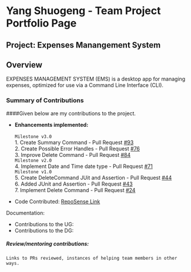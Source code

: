 # Yang Shuogeng - Team Project Portfolio Page

## Project: Expenses Manangement System

## Overview

EXPENSES MANAGEMENT SYSTEM (EMS) is a desktop app for managing expenses, optimized for use via a Command Line
Interface (CLI).

### Summary of Contributions
####Given below are my contributions to the project.

* **Enhancements implemented:**
  <br>
  <br> ```Milestone v3.0```
  <br> 1. Create Summary Command - Pull Request [#93](https://github.com/AY2122S1-TIC4001-F18-2/tp/pull/93)
  <br> 2. Create Possible Error Handles - Pull Request [#76](https://github.com/AY2122S1-TIC4001-F18-2/tp/pull/76)
  <br> 3. Improve Delete Command - Pull Request [#84](https://github.com/AY2122S1-TIC4001-F18-2/tp/pull/84)
  <br> ```Milestone v2.0```
  <br> 4. Implement Date and Time date type - Pull Request [#71](https://github.com/AY2122S1-TIC4001-F18-2/tp/pull/71)
  <br> ```Milestone v1.0```
  <br> 5. Create DeleteCommand JUit and Assertion - Pull Request [#44](https://github.com/AY2122S1-TIC4001-F18-2/tp/issues/44)
  <br> 6. Added JUnit and Assertion - Pull Request [#43](https://github.com/AY2122S1-TIC4001-F18-2/tp/pull/43) 
  <br> 7. Implement Delete Command - Pull Request [#24](https://github.com/AY2122S1-TIC4001-F18-2/tp/pull/24)
  
* Code Contributed: [RepoSense Link](https://nus-tic4001-ay2122s1.github.io/tp-dashboard/?search=&sort=groupTitle&sortWithin=title&timeframe=commit&mergegroup=&groupSelect=groupByRepos&breakdown=true&checkedFileTypes=docs~functional-code~test-code~other&since=2021-09-17&tabOpen=true&tabType=authorship&tabAuthor=zyjarvis&tabRepo=AY2122S1-TIC4001-F18-2%2Ftp%5Bmaster%5D&authorshipIsMergeGroup=false&authorshipFileTypes=docs~functional-code~test-code&authorshipIsBinaryFileTypeChecked=false)

Documentation:
* Contributions to the UG:
* Contributions to the DG:
##### Review/mentoring contributions:
    Links to PRs reviewed, instances of helping team members in other ways.
